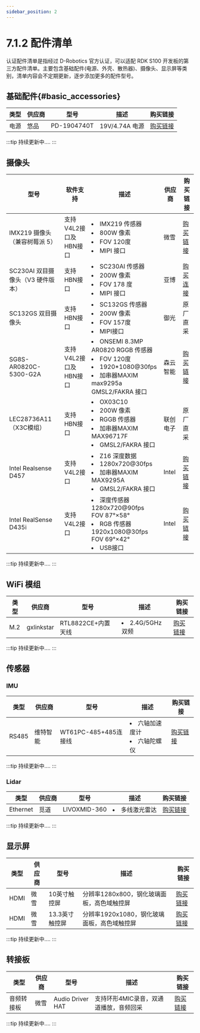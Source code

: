 ```yaml
---
sidebar_position: 2
---
```


# 7.1.2 配件清单

认证配件清单是指经过 D-Robotics 官方认证，可以适配 RDK S100 开发板的第三方配件清单。主要包含基础配件(电源、外壳、散热器)、摄像头、显示屏等类别，清单内容会不定期更新，逐步添加更多的配件型号。

## 基础配件{#basic_accessories}

| 类型 | 供应商 | 型号 | 描述 | 购买链接 |
| --- | --------- | -------- | --------------- | --------- |
| 电源 | 悠品 | PD-1904740T | 19V/4.74A 电源 | [购买链接](https://item.jd.com/100048009312.html)  |

:::tip
持续更新中....
:::

## 摄像头

|   型号  | 软件支持    |  描述   | 供应商  |   购买链接    |
| ------ | -------- | ------- | ------- | ----------- |
| IMX219 摄像头（兼容树莓派 5） | 支持V4L2接口及HBN接口 | <li>IMX219 传感器</li><li>800W 像素</li><li> FOV 120度</li><li>MIPI 接口</li> | 微雪  | [购买链接](https://www.waveshare.net/shop/IMX219-120-Camera.htm) |
| SC230AI 双目摄像头（V3 硬件版本） | 支持HBN接口    | <li>SC230AI 传感器</li><li>200W 像素</li><li>FOV 178 度</li><li>MIPI 接口</li> | 亚博 | [购买连接](https://item.taobao.com/item.htm?spm=a1z0d.6639537%2F202410.item.d893698797289.57177484f3aFnW&id=893698797289&from=cart&skuId=5743852141425&pisk=gGwSXq90eUY5z6kpAbj2h4Y-9QHQRiWNdHiLjkpyvYH-RvZQXXpFZYlIdr34U4rre2MQAlhL82ryqS4aXLyPZvJIEvDd7NWNQQroKvd-0HY9rqnIx9J-ppHoHzuA1KXNQuqX40IaDOyeid1I2BpLJbhvkD0x20nJeiMxjDDpeXpJME3mkvp-wXEYDcnp2vppwqdx40LJ2LhpDt3mvv3LJvIjHqmKaPXj0_g8Vg535mYFGOESlppLhmQoWu_WdmymVVu_289ppMmSNVE-laL2yRhYxXwHxpGL254nXzLRR22bD8FTWZRry5iQbWaAYBa_l5HjmSbBOVNL45VKGgB8cYgStmhJfIH79z2IZ7thjoH8o50iwsbmc8yZOVcXkaE4c4h_Oz7Dp4P_DrGa3EJZB54bdfHO4gpZ5c7HOnGMdmgNciOHtITJ5uFVG7rjwmm27isXPBc-mmgNciOHtbnm0GSfcUOh.) |
| SC132GS 双目摄像头       | 支持HBN接口    |  <li>SC132GS 传感器</li><li>200W 像素</li><li> FOV 157度</li><li>MIPI接口</li> |御光| 原厂直采 |
| SG8S-AR0820C-5300-G2A | 支持V4L2接口及HBN接口  | <li>ONSEMI 8.3MP AR0820 RGGB 传感器</li><li>FOV 120度</li><li>1920\*1080@30fps</li><li>加串器MAXIM max9295a</li>GMSL2/FAKRA 接口 |森云智能 | [购买链接](https://www.sensing-world.com/pd.jsp?id=26)  |
| LEC28736A11（X3C模组）     | 支持HBN接口   |  <li>OX03C10</li><li>200W 像素</li><li>RGGB 传感器</li><li>加串器MAXIM MAX96717F</li><li>GMSL2/FAKRA 接口</li> |联创电子 | 原厂直采 |
| Intel Realsense D457      | 支持V4L2接口     |  <li>Z16 深度数据</li><li>1280x720@30fps</li><li>加串器MAXIM MAX9295A</li><li>GMSL2/FAKRA 接口</li> | Intel | [购买链接](https://www.intelrealsense.com/depth-camera-d457/) |
| Intel RealSense D435i        | 支持V4L2接口   | <li>深度传感器 1280x720@90fps FOV 87°×58°</li> <li>RGB 传感器 1920x1080@30fps FOV 69°×42°</li><li>USB接口</li>  | Intel | [购买链接](https://store.intelrealsense.com/buy-intel-realsense-depth-camera-d435i.html) |
:::tip
持续更新中....
:::

## WiFi 模组

| 类型 | 供应商     | 型号               | 描述                    | 购买链接                                            |
|------|------------|------------------|-----------------------|-------------------------------------------------|
| M.2  | gxlinkstar | RTL8822CE+内置天线 | <li>2.4G/5GHz 双频</li> | [购买链接](https://item.jd.com/10115715024347.html) |

:::tip
持续更新中....
:::

## 传感器

### IMU

| 类型  | 供应商   | 型号         | 描述                                     | 购买链接                                                                                                    |
|-------|-------|--------------|----------------------------------------|---------------------------------------------------------------------------------------------------------|
| RS485 | 维特智能 | WT61PC-485+485连接线 | <li>六轴加速度计</li><li>六轴陀螺仪</li> | [购买链接](https://detail.tmall.com/item.htm?abbucket=8&id=598376182207&pisk=gOls0DNIoGj1FlFAlRYFOsoQIsPjGeRrBZaxrqCNk5FODsiZyA7qgAkfGDiuHsuwIETbAmqaQ5ENGSgjmmyxgolfSXi5g1-MIqCbgSKy4QRrSVP0M3rWI97RSrzfDGI4WkFLgrGi-qQrSVV0DwSvUv3GlXIGsiUYDeNLlzXTMPCA9eabPoFYX-IKJrELMSEA62IL7z6OHsnA9BUgoGBYBseLpr4uMonYBegLxrNYDv9NOrpTyVTwWLchWOHmWk1AMfdgCusLfy4EOM2gVVh1Gs_05RZ-WktOq3X8pq2jiZfbxVHomznOXnZmO2hte0KFQlH7l4kjvEWjVDM8Ofw1k3FZfXFK1RAlN0ebfvhTdZCx72ZLFxi6fOqtQDwuJJQXZyozvVctdEjKW0r_6yeewUgLHvlgEf-d17Ho75kx2HWaXYaA4-CzVBYlhwwlGyZyRe6cn9sOVVKfVkh8By464eTCjtyT-yZWRes1eRU35DLBRGBd.&rn=8b71112fa9ac193128b4a8625125e912&skuId=5660200207716&spm=a1z10.3-b-s.w4011-23008269807.65.52764094tkJGsV) |

:::tip
持续更新中....
:::

### Lidar

| 类型     | 供应商 | 型号         | 描述                  | 购买链接                                                   |
|----------|------|--------------|---------------------|--------------------------------------------------------|
| Ethernet | 觅道   | LIVOXMID-360 | <li>多线激光雷达</li> | [购买链接](https://store.dji.com/cn/product/livox-mid-360) |

:::tip
持续更新中....
:::

## 显示屏

| 类型 | 供应商 | 型号 | 描述 | 购买链接 |
| --- | --------- | -------- | --------------- | --------- |
| HDMI | 微雪 | 10英寸触控屏 | 分辨率1280x800，钢化玻璃面板，高色域触控屏 | [购买链接](https://www.waveshare.net/shop/10.1HP-CAPLCD-Monitor.htm)  |
| HDMI | 微雪 | 13.3英寸触控屏 | 分辨率1920x1080，钢化玻璃面板，高色域触控屏 | [购买链接](https://www.waveshare.net/shop/13.3inch-HDMI-LCD-H-with-Holder-V2.htm)  |

:::tip
持续更新中....
:::

## 转接板

| 类型 | 供应商 | 型号 | 描述 | 购买链接 |
| --- | --------- | -------- | --------------- | --------- |
| 音频转接板 | 微雪 | Audio Driver HAT  | 支持环形4MIC录音，双通道播放，音频回采 | [购买链接](https://www.waveshare.net/shop/Audio-Driver-HAT.htm)  |

:::tip
持续更新中....
:::

